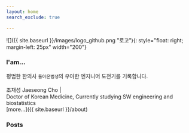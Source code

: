 ```yaml
---
layout: home
search_exclude: true

---
```


![]({{ site.baseurl }}/images/logo_github.png "로고"){: style="float: right; margin-left: 25px" width="200"}

### I'am...

평범한 한의사 `돌아온범생`의 우아한 엔지니어 도전기를 기록합니다.<br/>
<br/>
조재성 Jaeseong Cho | <br/>
Doctor of Korean Medicine, Currently studying SW engineering and biostatistics<br/>
[more...]({{ site.baseurl }}/about)


### Posts